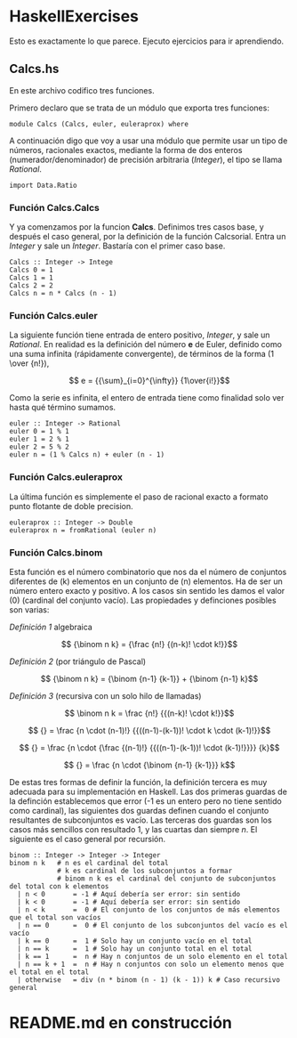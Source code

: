 # HaskellExercises

Esto es exactamente lo que parece. Ejecuto ejercicios
para ir aprendiendo.

## Calcs.hs

En este archivo codifico tres funciones.

Primero declaro que se trata de un módulo que exporta
tres funciones:

    module Calcs (Calcs, euler, euleraprox) where

A continuación digo que voy a usar una módulo que
permite usar un tipo de números, racionales exactos,
mediante la forma de dos enteros (numerador/denominador)
de precisión arbitraria (*Integer*), el tipo se llama
*Rational*.

    import Data.Ratio

### Función **Calcs.Calcs**

Y ya comenzamos por la funcion **Calcs**. Definimos
tres casos base, y después el caso general, por la
definición de la función Calcsorial. Entra un *Integer*
y sale un *Integer*. Bastaría con el primer caso base.

    Calcs :: Integer -> Intege
    Calcs 0 = 1
    Calcs 1 = 1
    Calcs 2 = 2
    Calcs n = n * Calcs (n - 1)

### Función **Calcs.euler**

La siguiente función tiene entrada de entero positivo,
*Integer*, y sale un *Rational*. En realidad es la
definición del número **e** de Euler, definido como
una suma infinita (rápidamente convergente), de
términos de la forma \(1 \over {n!}\),

```math
    e = {{\sum}_{i=0}^{\infty}} {1\over{i!}}
```

Como la serie es infinita, el entero de entrada tiene
como finalidad solo ver hasta qué término sumamos.

    euler :: Integer -> Rational
    euler 0 = 1 % 1
    euler 1 = 2 % 1
    euler 2 = 5 % 2
    euler n = (1 % Calcs n) + euler (n - 1)

### Función **Calcs.euleraprox**

La última función es simplemente el paso de
racional exacto a formato punto flotante de
doble precision.

    euleraprox :: Integer -> Double
    euleraprox n = fromRational (euler n)

### Función **Calcs.binom**

Esta función es el número combinatorio que nos da
el número de conjuntos diferentes de \(k\) elementos
en un conjunto de \(n\) elementos.
Ha de ser un número entero exacto y positivo. A los
casos sin sentido les damos el valor \(0\) (cardinal
del conjunto vacío). Las propiedades y definciones
posibles son varias:

*Definición 1* algebraica
```math
    {\binom n k} = {\frac {n!} {(n-k)! \cdot k!}}
```
*Definición 2* (por triángulo de Pascal)
```math
    {\binom n k} = {\binom {n-1} {k-1}} + {\binom {n-1} k}
```
*Definición 3* (recursiva con un solo hilo de llamadas)
```math
	\binom n k = \frac {n!} {{(n-k)! \cdot k!}}
```
```math
	{} =  \frac {n \cdot (n-1)!} {{((n-1)-(k-1))! \cdot k \cdot (k-1)!}}
```
```math
	{} =  \frac {n \cdot {\frac {(n-1)!} {{((n-1)-(k-1))! \cdot (k-1)!}}}} {k}
```
```math
	{} =  \frac {n \cdot {\binom {n-1} {k-1}}} k
```

De estas tres formas de definir la función, la definición tercera es muy adecuada para su implementación en Haskell.
Las dos primeras guardas de la definción establecemos que error (-1 es un entero pero no tiene sentido como cardinal), las siguientes dos guardas
definen cuando el conjunto resultantes de subconjuntos es vacío. 
Las terceras dos guardas son los casos más sencillos con resultado 1, y las cuartas dan siempre *n*. El siguiente es el caso general por recursión.

    binom :: Integer -> Integer -> Integer
    binom n k   # n es el cardinal del total 
                # k es cardinal de los subconjuntos a formar
                # binom n k es el cardinal del conjunto de subconjuntos del total con k elementos
      | n < 0       = -1 # Aquí debería ser error: sin sentido
      | k < 0       = -1 # Aquí debería ser error: sin sentido
      | n < k       =  0 # El conjunto de los conjuntos de más elementos que el total son vacíos
      | n == 0      =  0 # El conjunto de los subconjuntos del vacío es el vacío
      | k == 0      =  1 # Solo hay un conjunto vacío en el total
      | n == k      =  1 # Solo hay un conjunto total en el total
      | k == 1      =  n # Hay n conjuntos de un solo elemento en el total
      | n == k + 1  =  n # Hay n conjuntos con solo un elemento menos que el total en el total
      | otherwise   = div (n * binom (n - 1) (k - 1)) k # Caso recursivo general
      
# README.md en construcción
